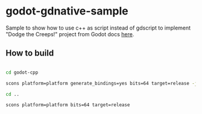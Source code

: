 # godot-gdnative-sample
Sample to show how to use c++ as script instead of gdscript to implement "Dodge the Creeps!" project from Godot docs [here](https://docs.godotengine.org/en/stable/getting_started/step_by_step/your_first_game.html).



## How to build

```sh

cd godot-cpp

scons platform=platform generate_bindings=yes bits=64 target=release -j4

cd ..

scons platform=platform bits=64 target=release

```